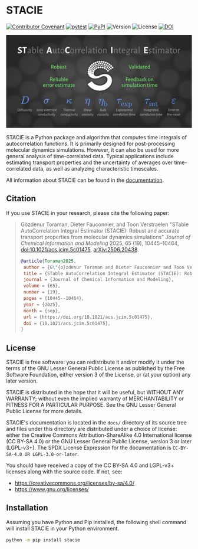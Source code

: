 <!-- markdownlint-disable line-length -->
# STACIE

[![Contributor Covenant](https://img.shields.io/badge/Contributor%20Covenant-2.1-4baaaa.svg)](CODE_OF_CONDUCT.md)
[![pytest](https://github.com/molmod/stacie/actions/workflows/pytest.yaml/badge.svg)](https://github.com/molmod/stacie/actions/workflows/pytest.yaml)
[![PyPI](https://img.shields.io/pypi/v/stacie.svg)](https://pypi.python.org/pypi/stacie/)
![Version](https://img.shields.io/pypi/pyversions/stacie.svg)
![License](https://img.shields.io/github/license/molmod/stacie)
[![DOI](https://zenodo.org/badge/DOI/10.5281/zenodo.15744667.svg)](https://doi.org/10.5281/zenodo.15744667)

<p align="center">
    <picture>
      <source media="(prefers-color-scheme: dark)" srcset="docs/source/static/github_repo_card_dark.png">
      <source media="(prefers-color-scheme: light)" srcset="docs/source/static/github_repo_card_light.png">
      <img alt="Shows a black logo in light color mode and a white one in dark color mode." src="docs/source/static/github_repo_card_dark.png">
    </picture>
</p>

STACIE is a Python package and algorithm that computes time integrals of autocorrelation functions.
It is primarily designed for post-processing molecular dynamics simulations.
However, it can also be used for more general analysis of time-correlated data.
Typical applications include estimating transport properties and
the uncertainty of averages over time-correlated data, as well as analyzing characteristic timescales.

All information about STACIE can be found in the [documentation](https://molmod.github.io/stacie).

## Citation

If you use STACIE in your research, please cite the following paper:

> Gözdenur Toraman, Dieter Fauconnier, and Toon Verstraelen
> "STable AutoCorrelation Integral Estimator (STACIE):
> Robust and accurate transport properties from molecular dynamics simulations"
> *Journal of Chemical Information and Modeling* 2025, 65 (19), 10445–10464,
> [doi:10.1021/acs.jcim.5c01475](https://doi.org/10.1021/acs.jcim.5c01475),
> [arXiv:2506.20438](https://arxiv.org/abs/2506.20438).
>
> ```bibtex
> @article{Toraman2025,
>  author = {G\"{o}zdenur Toraman and Dieter Fauconnier and Toon Verstraelen},
>  title = {STable AutoCorrelation Integral Estimator (STACIE): Robust and accurate transport properties from molecular dynamics simulations},
>  journal = {Journal of Chemical Information and Modeling},
>  volume = {65},
>  number = {19},
>  pages = {10445--10464},
>  year = {2025},
>  month = {sep},
>  url = {https://doi.org/10.1021/acs.jcim.5c01475},
>  doi = {10.1021/acs.jcim.5c01475},
> }
> ```

## License

STACIE is free software: you can redistribute it and/or modify it
under the terms of the GNU Lesser General Public License
as published by the Free Software Foundation,
either version 3 of the License, or (at your option) any later version.

STACIE is distributed in the hope that it will be useful,
but WITHOUT ANY WARRANTY;
without even the implied warranty of MERCHANTABILITY or FITNESS FOR A PARTICULAR PURPOSE.
See the GNU Lesser General Public License for more details.

STACIE's documentation is located in the `docs/` directory of its source tree
and files under this directory are distributed under a choice of license:
either the Creative Commons Attribution-ShareAlike 4.0 International license (CC BY-SA 4.0)
or the GNU Lesser General Public License, version 3 or later (LGPL-v3+).
The SPDX License Expression for the documentation is `CC-BY-SA-4.0 OR LGPL-3.0-or-later`.

You should have received a copy of the CC BY-SA 4.0 and LGPL-v3+ licenses along with the source code.
If not, see:

- <https://creativecommons.org/licenses/by-sa/4.0/>
- <https://www.gnu.org/licenses/>

## Installation

Assuming you have Python and Pip installed,
the following shell command will install STACIE in your Python environment.

```bash
python -m pip install stacie
```
